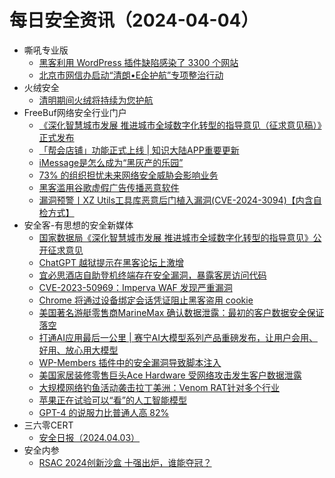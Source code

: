 # 每日安全资讯（2024-04-04）

- 嘶吼专业版
  - [黑客利用 WordPress 插件缺陷感染了 3300 个网站](https://mp.weixin.qq.com/s?__biz=MzI0MDY1MDU4MQ==&mid=2247574514&idx=1&sn=6fe472c80094394ac609be056181c816&chksm=e91473c8de63fadecc75b008a62923f3743eed6179a6b9ef38f684704288ad7c44bcd8d3b801&scene=58&subscene=0#rd)
  - [北京市网信办启动“清朗•E企护航”专项整治行动](https://mp.weixin.qq.com/s?__biz=MzI0MDY1MDU4MQ==&mid=2247574514&idx=2&sn=47a767d00a9d38bb35882026d901843b&chksm=e91473c8de63fade832646378094341bb2f604a4c0d521dfca96197ab3f7520c55dde9c94cfa&scene=58&subscene=0#rd)
- 火绒安全
  - [清明期间火绒将持续为您护航](https://mp.weixin.qq.com/s?__biz=MzI3NjYzMDM1Mg==&mid=2247518123&idx=1&sn=31d8085015bf253d191d1ddb2f92f9db&chksm=eb705994dc07d082488a40a15aac5e79ed9bfa4818723085358f88cf7c06e515e80c24a2f919&scene=58&subscene=0#rd)
- FreeBuf网络安全行业门户
  - [《深化智慧城市发展 推进城市全域数字化转型的指导意见（征求意见稿）》正式发布](https://www.freebuf.com/news/396924.html)
  - [「帮会店铺」功能正式上线 | 知识大陆APP重要更新](https://www.freebuf.com/articles/others-articles/396895.html)
  - [iMessage是怎么成为“黑灰产的乐园”](https://www.freebuf.com/articles/neopoints/396882.html)
  - [73% 的组织担忧未来网络安全威胁会影响业务](https://www.freebuf.com/news/396871.html)
  - [黑客滥用谷歌虚假广告传播恶意软件](https://www.freebuf.com/news/396864.html)
  - [漏洞预警丨XZ Utilѕ工具库恶意后门植入漏洞(CVE-2024-3094)【内含自检方式】](https://www.freebuf.com/vuls/396861.html)
- 安全客-有思想的安全新媒体
  - [国家数据局《深化智慧城市发展 推进城市全域数字化转型的指导意见》公开征求意见](https://www.anquanke.com/post/id/295301)
  - [ChatGPT 越狱提示在黑客论坛上激增](https://www.anquanke.com/post/id/295293)
  - [宜必思酒店自助登机终端存在安全漏洞，暴露客房访问代码](https://www.anquanke.com/post/id/295295)
  - [CVE-2023-50969：Imperva WAF 发现严重漏洞](https://www.anquanke.com/post/id/295288)
  - [Chrome 将通过设备绑定会话凭证阻止黑客盗用 cookie](https://www.anquanke.com/post/id/295289)
  - [美国著名游艇零售商MarineMax 确认数据泄露：最初的客户数据安全保证落空](https://www.anquanke.com/post/id/295285)
  - [打通AI应用最后一公里 | 赛宁AI大模型系列产品重磅发布，让用户会用、好用、放心用大模型](https://www.anquanke.com/post/id/295260)
  - [WP-Members 插件中的安全漏洞导致脚本注入](https://www.anquanke.com/post/id/295277)
  - [美国家居装修零售巨头Ace Hardware 受网络攻击发生客户数据泄露](https://www.anquanke.com/post/id/295274)
  - [大规模网络钓鱼活动袭击拉丁美洲：Venom RAT针对多个行业](https://www.anquanke.com/post/id/295269)
  - [苹果正在试验可以“看”的人工智能模型](https://www.anquanke.com/post/id/295265)
  - [GPT-4 的说服力比普通人高 82%](https://www.anquanke.com/post/id/295262)
- 三六零CERT
  - [安全日报（2024.04.03）](https://mp.weixin.qq.com/s?__biz=MzU5MjEzOTM3NA==&mid=2247506450&idx=1&sn=dd69bb05d8c2898e101777c9fba8f6a5&chksm=fe26df13c95156059361e8af51b899f3b18faa4b72e0d4f24d372f4bf96967a4bbaed9f23be4&scene=58&subscene=0#rd)
- 安全内参
  - [RSAC 2024创新沙盒 十强出炉，谁能夺冠？](https://mp.weixin.qq.com/s?__biz=MzI4NDY2MDMwMw==&mid=2247511349&idx=1&sn=215b6ac51719534e1039f73ba23316a6&chksm=ebfaea15dc8d630388bafcd3bb2dbb5121b477183d54a03401d527490cfde4d2740b222f2478&scene=58&subscene=0#rd)
